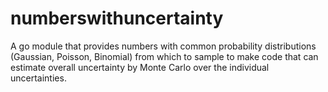 # numberswithuncertainty
A go module that provides numbers with common probability distributions (Gaussian, Poisson, Binomial) from which to sample to make code that can estimate overall uncertainty by Monte Carlo over the individual uncertainties.
